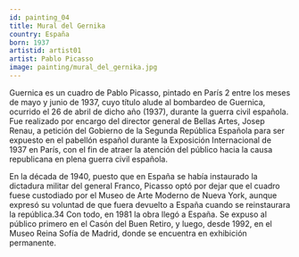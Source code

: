 ```yaml
---
id: painting_04
title: Mural del Gernika
country: España
born: 1937
artistid: artist01
artist: Pablo Picasso
image: painting/mural_del_gernika.jpg
---
```

Guernica es un cuadro de Pablo Picasso, pintado en París 2​ entre los meses de mayo y junio de 1937, cuyo título alude al bombardeo de Guernica, ocurrido el 26 de abril de dicho año (1937), durante la guerra civil española. Fue realizado por encargo del director general de Bellas Artes, Josep Renau, a petición del Gobierno de la Segunda República Española para ser expuesto en el pabellón español durante la Exposición Internacional de 1937 en París, con el fin de atraer la atención del público hacia la causa republicana en plena guerra civil española.

En la década de 1940, puesto que en España se había instaurado la dictadura militar del general Franco, Picasso optó por dejar que el cuadro fuese custodiado por el Museo de Arte Moderno de Nueva York, aunque expresó su voluntad de que fuera devuelto a España cuando se reinstaurara la república.3​4​ Con todo, en 1981 la obra llegó a España. Se expuso al público primero en el Casón del Buen Retiro, y luego, desde 1992, en el Museo Reina Sofía de Madrid, donde se encuentra en exhibición permanente. 